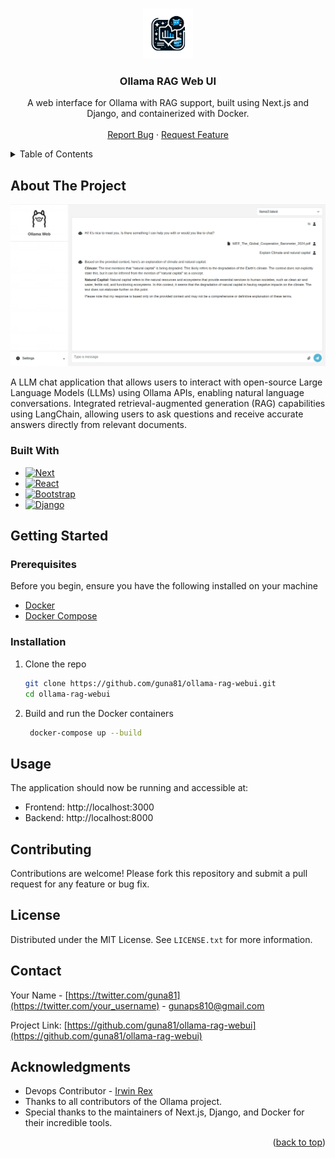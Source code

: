 <a id="readme-top"></a>

<!-- PROJECT SHIELDS -->
<!--
*** I'm using markdown "reference style" links for readability.
*** Reference links are enclosed in brackets [ ] instead of parentheses ( ).
*** See the bottom of this document for the declaration of the reference variables
*** for contributors-url, forks-url, etc. This is an optional, concise syntax you may use.
*** https://www.markdownguide.org/basic-syntax/#reference-style-links
-->

<!-- [![Contributors][contributors-shield]][contributors-url]
[![Forks][forks-shield]][forks-url]
[![Stargazers][stars-shield]][stars-url]
[![Issues][issues-shield]][issues-url]
[![MIT License][license-shield]][license-url]
[![LinkedIn][linkedin-shield]][linkedin-url] -->

<!-- PROJECT LOGO -->
<br />
<div align="center">
  <a href="https://github.com/othneildrew/Best-README-Template">
    <img src="web/assets/logo/logo.png" alt="Logo" width="80" height="80">
  </a>

  <h3 align="center">Ollama RAG Web UI</h3>

  <p align="center">
    A web interface for Ollama with RAG support, built using Next.js and Django, and containerized with Docker.
    <br />
    <!-- <a href="https://github.com/othneildrew/Best-README-Template"><strong>Explore the docs »</strong></a> -->
    <!-- <br /> -->
    <br />
    <!-- <a href="https://github.com/othneildrew/Best-README-Template">View Demo</a>
    · -->
    <a href="https://github.com/guna81/ollama-rag-webui/issues/new?labels=bug&template=bug-report---.md">Report Bug</a>
    ·
    <a href="https://github.com/guna81/ollama-rag-webui/issues/new?labels=enhancement&template=feature-request---.md">Request Feature</a>
  </p>
</div>

<!-- TABLE OF CONTENTS -->
<details>
  <summary>Table of Contents</summary>
  <ol>
    <li>
      <a href="#about-the-project">About The Project</a>
      <ul>
        <li><a href="#built-with">Built With</a></li>
      </ul>
    </li>
    <li>
      <a href="#getting-started">Getting Started</a>
      <ul>
        <li><a href="#prerequisites">Prerequisites</a></li>
        <li><a href="#installation">Installation</a></li>
      </ul>
    </li>
    <li><a href="#usage">Usage</a></li>
    <!--<li><a href="#roadmap">Roadmap</a></li>-->
    <li><a href="#contributing">Contributing</a></li>
    <li><a href="#license">License</a></li>
    <li><a href="#contact">Contact</a></li>
    <li><a href="#acknowledgments">Acknowledgments</a></li>
  </ol>
</details>

<!-- ABOUT THE PROJECT -->

## About The Project

![ollama web](./screenshots/screenshot2.png "ollama web")

A LLM chat application that allows users to interact with open-source Large Language Models (LLMs) using Ollama APIs, enabling natural language conversations. Integrated retrieval-augmented generation (RAG) capabilities using LangChain, allowing users to ask questions and receive accurate answers directly from relevant documents.

### Built With

<!-- This section should list any major frameworks/libraries used to bootstrap your project. Leave any add-ons/plugins for the acknowledgements section. Here are a few examples. -->

- [![Next][Next.js]][Next-url]
- [![React][React.js]][React-url]
- [![Bootstrap][Bootstrap.com]][Bootstrap-url]
- [![Django][Django.com]][Django-url]

<!-- GETTING STARTED -->

## Getting Started

<!-- This is an example of how you may give instructions on setting up your project locally.
To get a local copy up and running follow these simple example steps. -->

### Prerequisites

Before you begin, ensure you have the following installed on your machine

- [Docker](https://docs.docker.com/engine/install/)
- [Docker Compose](https://docs.docker.com/compose/install/)

### Installation

1. Clone the repo

   ```sh
   git clone https://github.com/guna81/ollama-rag-webui.git
   cd ollama-rag-webui
   ```

2. Build and run the Docker containers
   ```sh
    docker-compose up --build
   ```

<!-- USAGE EXAMPLES -->

## Usage

The application should now be running and accessible at:

- Frontend: http://localhost:3000
- Backend: http://localhost:8000

<!--_For more examples, please refer to the [Documentation](https://example.com)_-->

<!-- ROADMAP -->

<!--## Roadmap-->

<!--- [x] Add Changelog-->
<!--- [x] Add back to top links-->
<!--- [ ] Add Additional Templates w/ Examples-->
<!--- [ ] Add "components" document to easily copy & paste sections of the readme-->
<!--- [ ] Multi-language Support-->
<!--  - [ ] Chinese-->
<!--  - [ ] Spanish-->

<!--See the [open issues](https://github.com/othneildrew/Best-README-Template/issues) for a full list of proposed features (and known issues).-->

<!-- CONTRIBUTING -->

## Contributing

Contributions are welcome! Please fork this repository and submit a pull request for any feature or bug fix.

<!-- ### Top contributors:

<a href="https://github.com/othneildrew/Best-README-Template/graphs/contributors">
  <img src="https://contrib.rocks/image?repo=othneildrew/Best-README-Template" alt="contrib.rocks image" />
</a> -->

<!-- LICENSE -->

## License

Distributed under the MIT License. See `LICENSE.txt` for more information.

<!-- CONTACT -->

## Contact

Your Name - [https://twitter.com/guna81](https://twitter.com/your_username) - gunaps810@gmail.com

Project Link: [https://github.com/guna81/ollama-rag-webui](https://github.com/guna81/ollama-rag-webui)

<!-- ACKNOWLEDGMENTS -->

## Acknowledgments

- Devops Contributor - [Irwin Rex](https://github.com/irwinrex)
- Thanks to all contributors of the Ollama project.
- Special thanks to the maintainers of Next.js, Django, and Docker for their incredible tools.

<p align="right">(<a href="#readme-top">back to top</a>)</p>

<!-- MARKDOWN LINKS & IMAGES -->
<!-- https://www.markdownguide.org/basic-syntax/#reference-style-links -->

[contributors-shield]: https://img.shields.io/github/contributors/othneildrew/Best-README-Template.svg?style=for-the-badge
[contributors-url]: https://github.com/othneildrew/Best-README-Template/graphs/contributors
[forks-shield]: https://img.shields.io/github/forks/othneildrew/Best-README-Template.svg?style=for-the-badge
[forks-url]: https://github.com/othneildrew/Best-README-Template/network/members
[stars-shield]: https://img.shields.io/github/stars/othneildrew/Best-README-Template.svg?style=for-the-badge
[stars-url]: https://github.com/othneildrew/Best-README-Template/stargazers
[issues-shield]: https://img.shields.io/github/issues/othneildrew/Best-README-Template.svg?style=for-the-badge
[issues-url]: https://github.com/othneildrew/Best-README-Template/issues
[license-shield]: https://img.shields.io/github/license/othneildrew/Best-README-Template.svg?style=for-the-badge
[license-url]: https://github.com/othneildrew/Best-README-Template/blob/master/LICENSE.txt
[linkedin-shield]: https://img.shields.io/badge/-LinkedIn-black.svg?style=for-the-badge&logo=linkedin&colorB=555
[linkedin-url]: https://linkedin.com/in/othneildrew
[product-screenshot]: images/screenshot.png
[Next.js]: https://img.shields.io/badge/next.js-000000?style=for-the-badge&logo=nextdotjs&logoColor=white
[Next-url]: https://nextjs.org/
[React.js]: https://img.shields.io/badge/React-20232A?style=for-the-badge&logo=react&logoColor=61DAFB
[React-url]: https://reactjs.org/
[Vue.js]: https://img.shields.io/badge/Vue.js-35495E?style=for-the-badge&logo=vuedotjs&logoColor=4FC08D
[Vue-url]: https://vuejs.org/
[Angular.io]: https://img.shields.io/badge/Angular-DD0031?style=for-the-badge&logo=angular&logoColor=white
[Angular-url]: https://angular.io/
[Svelte.dev]: https://img.shields.io/badge/Svelte-4A4A55?style=for-the-badge&logo=svelte&logoColor=FF3E00
[Svelte-url]: https://svelte.dev/
[Laravel.com]: https://img.shields.io/badge/Laravel-FF2D20?style=for-the-badge&logo=laravel&logoColor=white
[Laravel-url]: https://laravel.com
[Bootstrap.com]: https://img.shields.io/badge/Bootstrap-563D7C?style=for-the-badge&logo=bootstrap&logoColor=white
[Bootstrap-url]: https://getbootstrap.com
[JQuery.com]: https://img.shields.io/badge/jQuery-0769AD?style=for-the-badge&logo=jquery&logoColor=white
[JQuery-url]: https://jquery.com
[Django.com]: https://img.shields.io/badge/django-0769AD?style=for-the-badge&logo=django&logoColor=white
[Django-url]: https://www.djangoproject.com/
